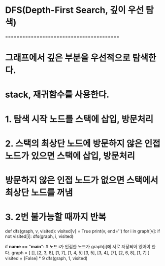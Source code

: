 # DFS(Depth-First Search, 깊이 우선 탐색)
========================================
# 그래프에서 깊은 부분을 우선적으로 탐색한다.
# stack, 재귀함수를 사용한다.

# 1. 탐색 시작 노드를 스택에 삽입, 방문처리
# 2. 스택의 최상단 노드에 방문하지 않은 인접 노드가 있으면 스택에 삽입, 방문처리
#    방문하지 않은 인접 노드가 없으면 스택에서 최상단 노드를 꺼냄
# 3. 2번 불가능할 때까지 반복


def dfs(graph, v, visited):
    visited[v] = True
    print(v, end='')
    for i in graph[v]:
        if not visited[i]:
            dfs(graph, i, visited)

if __name__ == "__main__":
    # 노드 i가 인접한 노드가 graph[i]에 서로 저장되어 있어야 한다.
    graph = [
        [],
        [2, 3, 8],
        [1, 7],
        [1, 4, 5]
        [3, 5],
        [3, 4],
        [7],
        [2, 6, 8],
        [1, 7]
    ]
    visited = [False] * 9
    dfs(graph, 1, visited)
